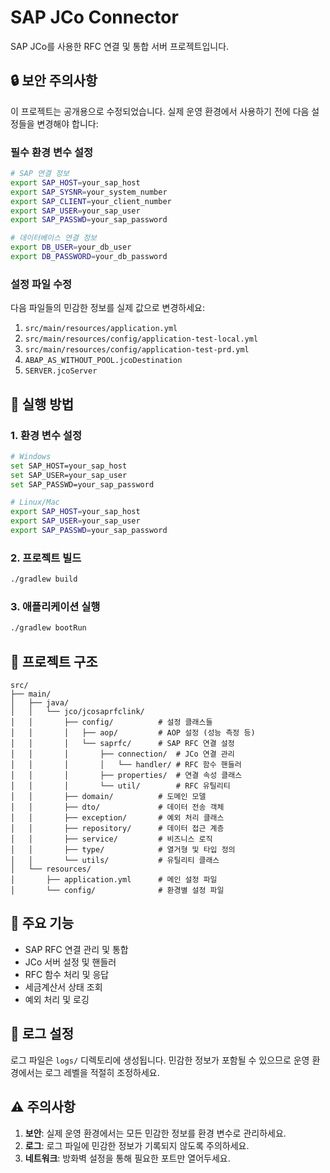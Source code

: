 # SAP JCo Connector

SAP JCo를 사용한 RFC 연결 및 통합 서버 프로젝트입니다.

## 🔒 보안 주의사항

이 프로젝트는 공개용으로 수정되었습니다. 실제 운영 환경에서 사용하기 전에 다음 설정들을 변경해야 합니다:

### 필수 환경 변수 설정

```bash
# SAP 연결 정보
export SAP_HOST=your_sap_host
export SAP_SYSNR=your_system_number
export SAP_CLIENT=your_client_number
export SAP_USER=your_sap_user
export SAP_PASSWD=your_sap_password

# 데이터베이스 연결 정보
export DB_USER=your_db_user
export DB_PASSWORD=your_db_password
```

### 설정 파일 수정

다음 파일들의 민감한 정보를 실제 값으로 변경하세요:

1. `src/main/resources/application.yml`
2. `src/main/resources/config/application-test-local.yml`
3. `src/main/resources/config/application-test-prd.yml`
4. `ABAP_AS_WITHOUT_POOL.jcoDestination`
5. `SERVER.jcoServer`

## 🚀 실행 방법

### 1. 환경 변수 설정
```bash
# Windows
set SAP_HOST=your_sap_host
set SAP_USER=your_sap_user
set SAP_PASSWD=your_sap_password

# Linux/Mac
export SAP_HOST=your_sap_host
export SAP_USER=your_sap_user
export SAP_PASSWD=your_sap_password
```

### 2. 프로젝트 빌드
```bash
./gradlew build
```

### 3. 애플리케이션 실행
```bash
./gradlew bootRun
```

## 📁 프로젝트 구조

```
src/
├── main/
│   ├── java/
│   │   └── jco/jcosaprfclink/
│   │       ├── config/          # 설정 클래스들
│   │       │   ├── aop/         # AOP 설정 (성능 측정 등)
│   │       │   └── saprfc/      # SAP RFC 연결 설정
│   │       │       ├── connection/  # JCo 연결 관리
│   │       │       │   └── handler/ # RFC 함수 핸들러
│   │       │       ├── properties/  # 연결 속성 클래스
│   │       │       └── util/        # RFC 유틸리티
│   │       ├── domain/          # 도메인 모델
│   │       ├── dto/             # 데이터 전송 객체
│   │       ├── exception/       # 예외 처리 클래스
│   │       ├── repository/      # 데이터 접근 계층
│   │       ├── service/         # 비즈니스 로직
│   │       ├── type/            # 열거형 및 타입 정의
│   │       └── utils/           # 유틸리티 클래스
│   └── resources/
│       ├── application.yml      # 메인 설정 파일
│       └── config/              # 환경별 설정 파일
```

## 🔧 주요 기능

- SAP RFC 연결 관리 및 통합
- JCo 서버 설정 및 핸들러
- RFC 함수 처리 및 응답
- 세금계산서 상태 조회
- 예외 처리 및 로깅

## 📝 로그 설정

로그 파일은 `logs/` 디렉토리에 생성됩니다. 민감한 정보가 포함될 수 있으므로 운영 환경에서는 로그 레벨을 적절히 조정하세요.

## ⚠️ 주의사항

1. **보안**: 실제 운영 환경에서는 모든 민감한 정보를 환경 변수로 관리하세요.
2. **로그**: 로그 파일에 민감한 정보가 기록되지 않도록 주의하세요.
3. **네트워크**: 방화벽 설정을 통해 필요한 포트만 열어두세요.
